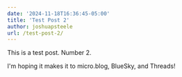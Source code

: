 ```yaml
---
date: '2024-11-18T16:36:45-05:00'
title: 'Test Post 2'
author: joshuapsteele
url: /test-post-2/
---
```


This is a test post. Number 2. 

I'm hoping it makes it to micro.blog, BlueSky, and Threads!